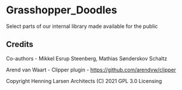 # Grasshopper_Doodles
Select parts of our internal library made available for the public




## Credits
Co-authors - Mikkel Esrup Steenberg, Mathias Sønderskov Schaltz

Arend van Waart - Clipper plugin - https://github.com/arendvw/clipper


Copyright Henning Larsen Architects (C) 2021
GPL 3.0 Licensing
